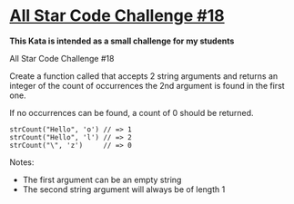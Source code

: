 # [All Star Code Challenge #18][1]

**This Kata is intended as a small challenge for my students**

All Star Code Challenge #18

Create a function called that accepts 2 string arguments and returns an integer of the count of occurrences the 2nd argument is found in the first one.

If no occurrences can be found, a count of 0 should be returned.

```
strCount("Hello", 'o') // => 1
strCount("Hello", 'l') // => 2
strCount("\", 'z')     // => 0
```

Notes:
* The first argument can be an empty string
* The second string argument will always be of length 1

[1]: https://www.codewars.com/kata/all-star-code-challenge-number-18
[2]: https://www.codewars.com/kata/5865918c6b569962950002a1